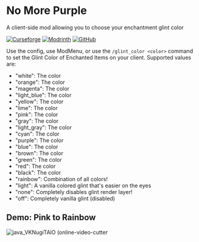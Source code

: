 # No More Purple
A client-side mod allowing you to choose your enchantment glint color

<a href="https://www.curseforge.com/minecraft/mc-mods/no-more-purple"><img alt="Curseforge" src="https://cf.way2muchnoise.eu/full_664464_downloads.svg"></a> <a href="https://modrinth.com/mod/no-more-purple"><img alt="Modrinth" src="https://img.shields.io/modrinth/dt/no-more-purple?label=Modrinth%20Downloads"></a> <a href="https://github.com/Pepperoni-Jabroni/NoMorePurple"><img alt="GitHub" src="https://img.shields.io/github/downloads/Pepperoni-Jabroni/NoMorePurple/total?label=Downloads&logo=github"></a>

Use the config, use ModMenu, or use the `/glint_color <color>` command to set the Glint Color of Enchanted Items on your client.
Supported values are:
- "white": The color
- "orange": The color
- "magenta": The color
- "light_blue": The color
- "yellow": The color
- "lime": The color
- "pink": The color
- "gray": The color
- "light_gray": The color
- "cyan": The color
- "purple": The color
- "blue": The color
- "brown": The color
- "green": The color
- "red": The color
- "black": The color
- "rainbow": Combination of all colors!
- "light": A vanilla colored glint that's easier on the eyes
- "none": Completely disables glint render layer!
- "off": Completely vanilla glint (disabled)

## Demo: Pink to Rainbow
![java_VKNugiTAlO (online-video-cutter](https://user-images.githubusercontent.com/17690401/182008443-77e892a2-760b-4e7b-b556-61e807ea6e3b.gif)

